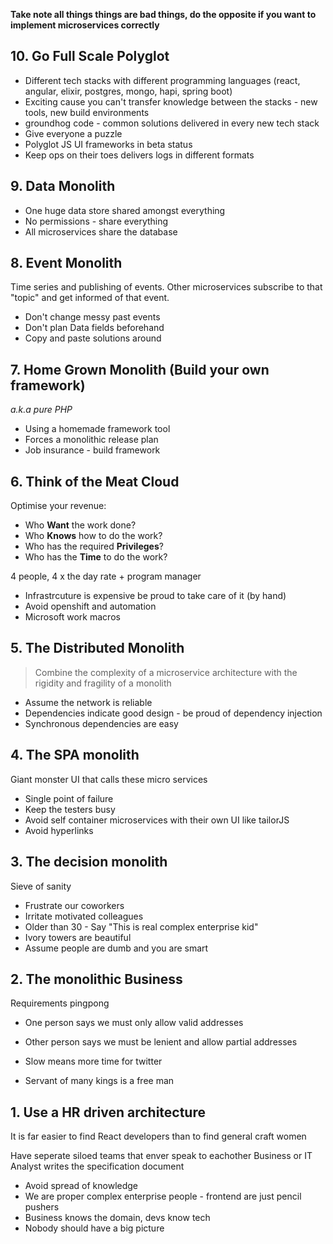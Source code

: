 
**Take note all things things are bad things, do the opposite if you want to implement microservices correctly**

## 10. Go Full Scale Polyglot

* Different tech stacks with different programming languages (react, angular, elixir, postgres, mongo, hapi, spring boot)
* Exciting cause you can't transfer knowledge between the stacks - new tools, new build environments
* groundhog code - common solutions delivered in every new tech stack
* Give everyone a puzzle
* Polyglot JS UI frameworks in beta status
* Keep ops on their toes delivers logs in different formats

## 9. Data Monolith

* One huge data store shared amongst everything
* No permissions - share everything
* All microservices share the database

## 8. Event Monolith

Time series and publishing of events.
Other microservices subscribe to that "topic" and get informed of that event.

* Don't change messy past events
* Don't plan Data fields beforehand
* Copy and paste solutions around

## 7. Home Grown Monolith (Build your own framework)

_a.k.a pure PHP_

* Using a homemade framework tool
* Forces a monolithic release plan
* Job insurance - build framework

## 6. Think of the Meat Cloud

Optimise your revenue:

* Who **Want** the work done?
* Who **Knows** how to do the work?
* Who has the required **Privileges**?
* Who has the **Time** to do the work?

4 people, 4 x the day rate + program manager

* Infrastrcuture is expensive be proud to take care of it (by hand)
* Avoid openshift and automation
* Microsoft work macros

## 5. The Distributed Monolith

> Combine the complexity of a microservice architecture with the rigidity and fragility of a monolith

* Assume the network is reliable
* Dependencies indicate good design - be proud of dependency injection
* Synchronous dependencies are easy

## 4. The SPA monolith

Giant monster UI that calls these micro services

* Single point of failure
* Keep the testers busy
* Avoid self container microservices with their own UI like tailorJS
* Avoid hyperlinks

## 3. The decision monolith

Sieve of sanity

* Frustrate our coworkers
* Irritate motivated colleagues
* Older than 30 - Say "This is real complex enterprise kid"
* Ivory towers are beautiful
* Assume people are dumb and you are smart

## 2. The monolithic Business

Requirements pingpong

* One person says we must only allow valid addresses
* Other person says we must be lenient and allow partial addresses

* Slow means more time for twitter
* Servant of many kings is a free man

## 1. Use a HR driven architecture

It is far easier to find React developers than to find general craft women

Have seperate siloed teams that enver speak to eachother
Business or IT Analyst writes the specification document

* Avoid spread of knowledge
* We are proper complex enterprise people - frontend are just pencil pushers
* Business knows the domain, devs know tech
* Nobody should have a big picture

